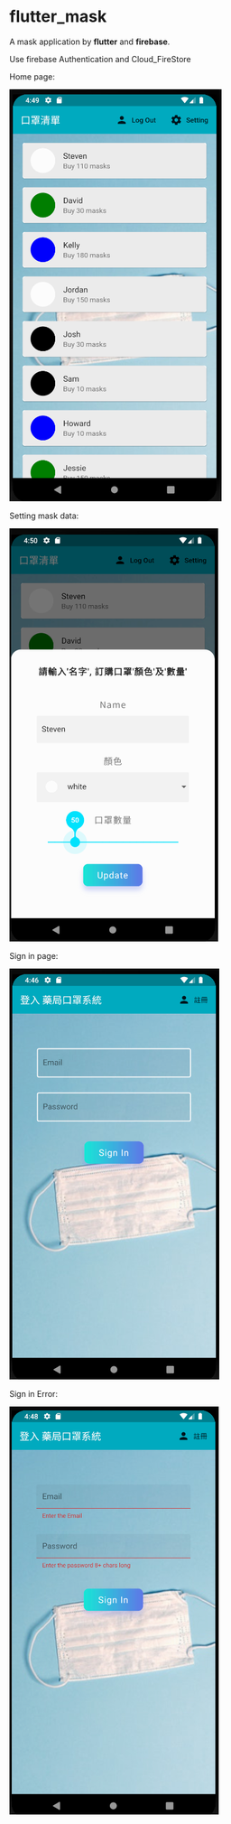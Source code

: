 # flutter_mask

A mask application by **flutter** and **firebase**.

Use firebase Authentication and Cloud_FireStore


Home page:

![Image](https://github.com/s95s14236/flutter_mask/blob/master/assets/home.png)



Setting mask data:

![Image](https://github.com/s95s14236/flutter_mask/blob/master/assets/setting.png)



Sign in page:

![Image](https://github.com/s95s14236/flutter_mask/blob/master/assets/signin.png)



Sign in Error:

![Image](https://github.com/s95s14236/flutter_mask/blob/master/assets/signin_error.png)



